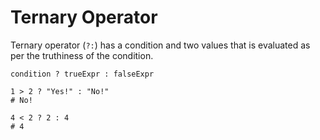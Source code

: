 # Ternary Operator

Ternary operator (`?:`) has a condition and two values that is evaluated as per the truthiness of the condition.

```title="Syntax"
condition ? trueExpr : falseExpr
```

```title="Example"
1 > 2 ? "Yes!" : "No!"
# No!

4 < 2 ? 2 : 4
# 4
```
